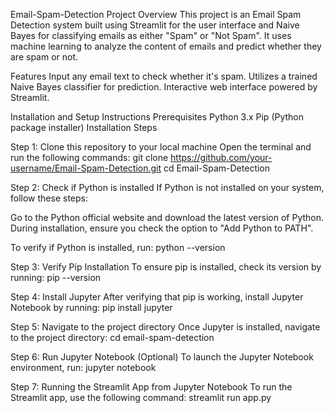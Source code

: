 Email-Spam-Detection
Project Overview
This project is an Email Spam Detection system built using Streamlit for the user interface and Naive Bayes for classifying emails as either "Spam" or "Not Spam". It uses machine learning to analyze the content of emails and predict whether they are spam or not.

Features
Input any email text to check whether it's spam.
Utilizes a trained Naive Bayes classifier for prediction.
Interactive web interface powered by Streamlit.

Installation and Setup Instructions
Prerequisites
Python 3.x
Pip (Python package installer)
Installation Steps

Step 1: Clone this repository to your local machine
Open the terminal and run the following commands:
git clone https://github.com/your-username/Email-Spam-Detection.git
cd Email-Spam-Detection

Step 2: Check if Python is installed
If Python is not installed on your system, follow these steps:

Go to the Python official website and download the latest version of Python.
During installation, ensure you check the option to "Add Python to PATH".

To verify if Python is installed, run:
python --version

Step 3: Verify Pip Installation
To ensure pip is installed, check its version by running:
pip --version

Step 4: Install Jupyter
After verifying that pip is working, install Jupyter Notebook by running:
pip install jupyter

Step 5: Navigate to the project directory
Once Jupyter is installed, navigate to the project directory:
cd email-spam-detection

Step 6: Run Jupyter Notebook (Optional)
To launch the Jupyter Notebook environment, run:
jupyter notebook

Step 7: Running the Streamlit App from Jupyter Notebook
To run the Streamlit app, use the following command:
streamlit run app.py




